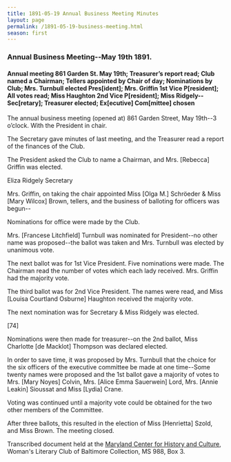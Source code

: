 ```yaml
---
title: 1891-05-19 Annual Business Meeting Minutes
layout: page
permalink: /1891-05-19-business-meeting.html
season: first
---
```


<style>
    #maincontent{
        font-size:1.4em;
    }
</style>

### Annual Business Meeting--May 19th 1891.

#### Annual meeting 861 Garden St. May 19th; Treasurer’s report read; Club named a Chairman; Tellers appointed by Chair of day; Nominations by Club; Mrs. Turnbull elected Pres[ident]; Mrs. Griffin 1st Vice P[resident]; All votes read; Miss Haughton 2nd Vice P[resident]; Miss Ridgely--Sec[retary]; Treasurer elected; Ex[ecutive] Com[mittee] chosen

The annual business meeting (opened at) 861 Garden Street, May 19th--3 o’clock. With the President in chair.

The Secretary gave minutes of last meeting, and the Treasurer read a report of the finances of the Club.

The President asked the Club to name a Chairman, and Mrs. [Rebecca] Griffin was elected.

Eliza Ridgely
Secretary

Mrs. Griffin, on taking the chair appointed Miss [Olga M.] Schröeder & Miss [Mary Wilcox] Brown, tellers, and the business of balloting for officers was begun--

Nominations for office were made by the Club.

Mrs. [Francese Litchfield] Turnbull was nominated for President--no other name was proposed--the ballot was taken and Mrs. Turnbull was elected by unanimous vote.

The next ballot was for 1st Vice President. Five nominations were made. The Chairman read the number of votes which each lady received. Mrs. Griffin had the majority vote.

The third ballot was for 2nd Vice President. The names were read, and Miss [Louisa Courtland Osburne] Haughton received the majority vote.

The next nomination was for Secretary & Miss Ridgely was elected.

[74]

Nominations were then made for treasurer--on the 2nd ballot, Miss Charlotte [de Macklot] Thompson was declared elected.

In order to save time, it was proposed by Mrs. Turnbull that the choice for the six officers of the executive committee be made at one time--Some twenty names were proposed and the 1st ballot gave a majority of votes to Mrs. [Mary Noyes] Colvin, Mrs. [Alice Emma Sauerwein] Lord, Mrs. [Annie Leakin] Sioussat and Miss [Lydia] Crane.

Voting was continued until a majority vote could be obtained for the two other members of the Committee.

After three ballots, this resulted in the election of Miss [Henrietta] Szold, and Miss Brown. The meeting closed.

Transcribed document held at the [Maryland Center for History and Culture](http://mdhs.org/), Woman's Literary Club of Baltimore Collection, MS 988, Box 3. 
